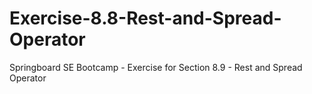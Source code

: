 # Exercise-8.8-Rest-and-Spread-Operator
Springboard SE Bootcamp - Exercise for Section 8.9 - Rest and Spread Operator
